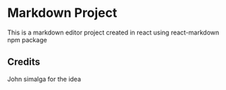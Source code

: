 # Markdown Project

This is a markdown editor project created in react using react-markdown npm package

## Credits

John simalga for the idea
